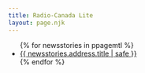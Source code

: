 ```yaml
---
title: Radio-Canada Lite
layout: page.njk
---
```


<ul>
{% for newsstories in ppagemtl %}
<li><a href="/mtl/articles/{{ newsstories.address.title | slug }}/">{{ newsstories.address.title | safe }}</a></li>
{% endfor %}
</ul>